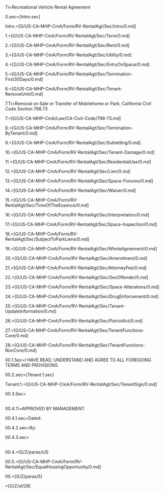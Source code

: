 Ti=Recreational Vehicle Rental Agreement

0.sec={Intro.sec}

Intro.=[G/US-CA-MHP-CmA/Form/RV-RentalAgt/Sec/Intro/0.md]

1.=[G/US-CA-MHP-CmA/Form/RV-RentalAgt/Sec/Term/0.md]

2.=[G/US-CA-MHP-CmA/Form/RV-RentalAgt/Sec/Rent/0.md]

3.=[G/US-CA-MHP-CmA/Form/RV-RentalAgt/Sec/Utility/0.md]

4.=[G/US-CA-MHP-CmA/Form/RV-RentalAgt/Sec/EntryOnSpace/0.md]

5.=[G/US-CA-MHP-CmA/Form/RV-RentalAgt/Sec/Termination-First30Days/0.md]

6.=[G/US-CA-MHP-CmA/Form/RV-RentalAgt/Sec/Tenant-RemoveUnit/0.md]

7.Ti=Removal on Sale or Transfer of Mobilehome or Park; California Civil Code Section 798.73

7.=[G/US-CA-MHP-CmA/Law/CA-Civil-Code/798-73.md]

8.=[G/US-CA-MHP-CmA/Form/RV-RentalAgt/Sec/Termination-ByTenant/0.md]

9.=[G/US-CA-MHP-CmA/Form/RV-RentalAgt/Sec/Subletting/0.md]

10.=[G/US-CA-MHP-CmA/Form/RV-RentalAgt/Sec/Tenant-Damage/0.md]

11.=[G/US-CA-MHP-CmA/Form/RV-RentalAgt/Sec/ResidentialUse/0.md]

12.=[G/US-CA-MHP-CmA/Form/RV-RentalAgt/Sec/Lien/0.md]

13.=[G/US-CA-MHP-CmA/Form/RV-RentalAgt/Sec/Space-Fixtures/0.md]

14.=[G/US-CA-MHP-CmA/Form/RV-RentalAgt/Sec/Waiver/0.md]

15.=[G/US-CA-MHP-CmA/Form/RV-RentalAgt/Sec/TimeOfTheEssence/0.md]

16.=[G/US-CA-MHP-CmA/Form/RV-RentalAgt/Sec/Interpretation/0.md]

17.=[G/US-CA-MHP-CmA/Form/RV-RentalAgt/Sec/Space-Inspection/0.md]

18.=[G/US-CA-MHP-CmA/Form/RV-RentalAgt/Sec/SubjectToParkLiens/0.md]

19.=[G/US-CA-MHP-CmA/Form/RV-RentalAgt/Sec/WholeAgreement/0.md]

20.=[G/US-CA-MHP-CmA/Form/RV-RentalAgt/Sec/Amendment/0.md]

21.=[G/US-CA-MHP-CmA/Form/RV-RentalAgt/Sec/AttorneyFee/0.md]

22.=[G/US-CA-MHP-CmA/Form/RV-RentalAgt/Sec/SexOffender/0.md]

23.=[G/US-CA-MHP-CmA/Form/RV-RentalAgt/Sec/Space-Alterations/0.md]

24.=[G/US-CA-MHP-CmA/Form/RV-RentalAgt/Sec/DrugEnforcement/0.md]

25.=[G/US-CA-MHP-CmA/Form/RV-RentalAgt/Sec/Tenant-UpdateInformation/0.md]

26.=[G/US-CA-MHP-CmA/Form/RV-RentalAgt/Sec/PatriotAct/0.md]

27.=[G/US-CA-MHP-CmA/Form/RV-RentalAgt/Sec/TenantFunctions-Core/0.md]

28.=[G/US-CA-MHP-CmA/Form/RV-RentalAgt/Sec/TenantFunctions-NonCore/0.md]

00.1.Sec=I HAVE READ, UNDERSTAND AND AGREE TO ALL FOREGOING TERMS AND PROVISIONS.

00.2.sec={Tenant.1.sec}

Tenant.1.=[G/US-CA-MHP-CmA/Form/RV-RentalAgt/Sec/TenantSign/0.md]

00.3.Sec=<br><br>

00.4.Ti=APPROVED BY MANAGEMENT:

00.4.1.sec=Dated:			

00.4.2.sec=By:													

00.4.3.sec=<br><br>

00.4.=[G/Z/paras/s3]

00.5.=[G/US-CA-MHP-CmA/Form/RV-RentalAgt/Sec/EqualHousingOpportunity/0.md]

00.=[G/Z/paras/5]

=[G/Z/ol/28]